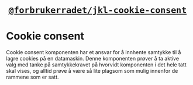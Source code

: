 #  [`@forbrukerradet/jkl-cookie-consent`](https://jokul.fremtind.no/komponenter/cookie-consent)

# Cookie consent

Cookie consent komponenten har et ansvar for å innhente samtykke til å lagre cookies på en datamaskin.
Denne komponenten prøver å ta aktive valg med tanke på samtykkekravet på hvorvidt komponenten i det hele tatt
skal vises, og alltid prøve å være så lite plagsom som mulig innenfor de rammene som er satt.
